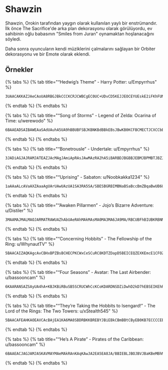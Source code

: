 # Shawzin

Shawzin, Orokin tarafından yaygın olarak kullanılan yaylı bir enstrümandır. İlk önce The Sacrifice'de arka plan dekorasyonu olarak görülüyordu, ev sahibinin oğlu babasının "Smiles from Juran" oynamaktan hoşlanacağını söyledi.

Daha sonra oyuncuların kendi müziklerini çalmalarını sağlayan bir Orbiter dekorasyonu ve bir Emote olarak eklendi.

## Örnekler

{% tabs %}
{% tab title="“Hedwig’s Theme” - Harry Potter: u/Empyrrhus" %}
```text
3UAACAKKAZJAeCAoUA8RBGJBkCCCKCRJCWBCgEC0UC+UDvCD5KEJJEOCEYUEskE2iFKhFUMFohFyUGBSGGSGQKGkCGuKHgUHqKH+UIIKIchImUI6SJEJJYKJiUJxSJ2SKAUKUUKeKLPULZKLtUL3KMLkMViMphMzMNHhNRUNhSNlSNvKODCOO
```
{% endtab %}
{% endtabs %}

{% tabs %}
{% tab title="“Song of Storms” - Legend of Zelda: Ocarina of Time: u/werewodo" %}
```text
6BAAEADSAIBAWEAaSAdUAuhA5UA9hBBUBFSBJKBNKBdBBkEBsJBwKB0KCFBCMECTJCXCCbBCtECxSC0BDCEDGSDJUDZhDjUDnhDrUDvSDzKD3KEHBEPEEXJEcKEgKExBE6
```
{% endtab %}
{% endtabs %}

{% tabs %}
{% tab title="“Bonetrousle” - Undertale: u/Empyrrhus" %}
```text
3JADiAGJAJRAMJATEAZJAcMAgJAmiApRAsJAwMAzRA2hA5iBARBDJBGBBJEBMJBPMBTJBZJBpiBsJBvRBziB5BB6CB7BB/iCDBCGCCMiCPRCTJCWECZJCcMCfRCmJCpiCsRCvECzBC2EC5BC6FC7EC8JC/
```
{% endtab %}
{% endtabs %}

{% tabs %}
{% tab title="“Uprising” - Sabaton: u/Noobkakka1234" %}
```text
1aAAaALcAVaAXZAaaAgUArUAwUAzUA1SA3RA5SA/SBESBGRBIMBNaBSaBccBmZBqaBwUB6UCBSCESCLRCPRCZSCdaCjaCrcC0aC3ZC6aDAUDLUDPUDSUDVSDYRDbSDgSDmSDpRDrMDxaD2aEBaEJcELaERaEXUEiUEnUEqUEtSEvREwSE3cE9cFCaFJaFO
```
{% endtab %}
{% endtabs %}

{% tabs %}
{% tab title="“Awaken Pillarmen” - Jojo’s Bizarre Adventure: u/Distiler" %}
```text
3MAAMAJMALMAOJARMATRAWUAZhAbUAeRAhMAkMAsMA0MA3MA6JA9MA/RBCUBFhBIUBKRBNMBQJBYMBgMBjMBmJBpMBrRBuUBxhB0UB2RB5MB8MCEMCMMCPRCVRCXUCdUCghClhCohCwUCzRC2MC+MDBMDDJDGMDJRDMUDOhDRUDURDXMDZMDiMDqMDtMDvJDyMD1RD4UD6hD9UEAREDMEFJEOMEWMEZMEbJEeMEhREjUEmhEpUEsREvMExME6MFCMFFRFKRFNUFSUFVhFbhFdhFmUFpRFrMFu
```
{% endtab %}
{% endtabs %}

{% tabs %}
{% tab title="“Concerning Hobbits” - The Fellowship of the Ring: u/WhynautTV" %}
```text
5BAACAIZAQKAgcAvCBHxBPZBsBCHECPKCWxCeSCuRC8KDTZDapD5BEICEQZEXKEmcE1CFOZFXBGAEGHKGPxGXMG/KHHEHZpHiBIBCIPxIepI5ZJV
```
{% endtab %}
{% endtabs %}

{% tabs %}
{% tab title="“Four Seasons” - Avatar: The Last Airbender: u/bassooncam" %}
```text
6KAARANSAZSAyUA4hA+KBJKBiRBuSB5SCRUCWhCcKCoKDARDNSDZiDwhD2kD7hEBSEIKEhREtSE4iFQhFXkFehFmSFx
```
{% endtab %}
{% endtabs %}

{% tabs %}
{% tab title="“They’re Taking the Hobbits to Isengard!” - The Lord of the Rings: The Two Towers: u/xStealth545" %}
```text
5BAACAFEAHKAOEAVCAcBAjEA1KA6MA8SBDRBKKBREBYJBiEBkCBmBBtCByEB0KB7ECCCCEBCKCCPBCRECjKCoMCqMCxMC4KC/EDBKDDEDFCDHEDJCDLBDN
```
{% endtab %}
{% endtabs %}

{% tabs %}
{% tab title="“He’s A Pirate” - Pirates of the Caribbean: u/bassooncam" %}
```text
6BAAEACJAGJAMJASKAVMAYMAeMAkRAnKAqKAwJA2EA5EA8JA/BBIEBLJBOJBVJBaKBeMBhMBnMBtRBxKB0KB6JCAECDJCHBCTECWJCZJCfJClMCoRCsRCyRC4SC7UC+UDESDKRDOSDRJDUJDdKDgMDkMDqRDwSD2JD5JECMEFKEJKESMEWJEaKEdJEpEEsJEw
```
{% endtab %}
{% endtabs %}

